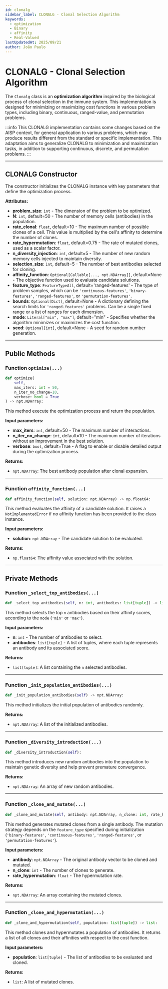 ```yaml
---
id: clonalg
sidebar_label: CLONALG - Clonal Selection Algorithm
keywords:
  - optimization
  - Binary
  - affinity
  - Real-Valued
lastUpdatedAt: 2025/09/21
author: João Paulo
---
```


# CLONALG - Clonal Selection Algorithm

The `Clonalg` class is an **optimization algorithm** inspired by the biological process of clonal selection in the immune system. This implementation is designed for minimizing or maximizing cost functions in various problem types, including binary, continuous, ranged-value, and permutation problems.

:::info
This CLONALG implementation contains some changes based on the AISP context, for general
application to various problems, which may produce results different from the standard or
specific implementation. This adaptation aims to generalize CLONALG to minimization and
maximization tasks, in addition to supporting continuous, discrete, and permutation problems.
:::


---

## CLONALG Constructor

The constructor initializes the CLONALG instance with key parameters that define the optimization process.

**Attributes:**

* **problem_size**: `int` - The dimension of the problem to be optimized.
* **N**: `int`, default=50 - The number of memory cells (antibodies) in the population.
* **rate_clonal**: `float`, default=10 - The maximum number of possible clones of a cell. This value is multiplied by the cell's affinity to determine the number of clones.
* **rate_hypermutation**: `float`, default=0.75 - The rate of mutated clones, used as a scalar factor.
* **n_diversity_injection**: `int`, default=5 - The number of new random memory cells injected to maintain diversity.
* **selection_size**: `int`, default=5 - The number of best antibodies selected for cloning.
* **affinity_function**: `Optional[Callable[..., npt.NDArray]]`, default=None - The objective function used to evaluate candidate solutions.
* **feature_type**: `FeatureTypeAll`, default='ranged-features' - The type of problem samples, which can be `'continuous-features'`, `'binary-features'`, `'ranged-features'`, or `'permutation-features'`.
* **bounds**: `Optional[Dict]`, default=None - A dictionary defining the search limits for `'ranged-features'` problems. Can be a single fixed range or a list of ranges for each dimension.
* **mode**: `Literal["min", "max"]`, default="min" - Specifies whether the algorithm minimizes or maximizes the cost function.
* **seed**: `Optional[int]`, default=None - A seed for random number generation.

---

## Public Methods

### Function `optimize(...)`

```python
def optimize(
    self,
    max_iters: int = 50,
    n_iter_no_change=10, 
    verbose: bool = True
) -> npt.NDArray:
```

This method execute the optimization process and return the population.

**Input parameters:**
* **max_iters**: `int`, default=50 - The maximum number of interactions.
* **n_iter_no_change**: `int`, default=10 - The maximum number of iterations without an improvement in the best solution.
* **verbose**: `bool`, default=True - A flag to enable or disable detailed output during the optimization process.

**Returns:**
* `npt.NDArray`: The best antibody population after clonal expansion.

---

### Function `affinity_function(...)`

```python
def affinity_function(self, solution: npt.NDArray) -> np.float64:
```

This method evaluates the affinity of a candidate solution. It raises a `NotImplementedError` if no affinity function has been provided to the class instance.

**Input parameters:**
* **solution**: `npt.NDArray` - The candidate solution to be evaluated.

**Returns:**
* `np.float64`: The affinity value associated with the solution.

---

## Private Methods

### Function `_select_top_antibodies(...)`

```python
def _select_top_antibodies(self, n: int, antibodies: list[tuple]) -> list[tuple]:
```

This method selects the top `n` antibodies based on their affinity scores, according to the `mode` (`'min'` or `'max'`).

**Input parameters:**
* **n**: `int` - The number of antibodies to select.
* **antibodies**: `list[tuple]` - A list of tuples, where each tuple represents an antibody and its associated score.

**Returns:**
* `list[tuple]`: A list containing the `n` selected antibodies.

---

### Function `_init_population_antibodies(...)`

```python
def _init_population_antibodies(self) -> npt.NDArray:
```

This method initializes the initial population of antibodies randomly.

**Returns:**
* `npt.NDArray`: A list of the initialized antibodies.

---

### Function `_diversity_introduction(...)`

```python
def _diversity_introduction(self):
```

This method introduces new random antibodies into the population to maintain genetic diversity and help prevent premature convergence.

**Returns:**
* `npt.NDArray`: An array of new random antibodies.

---

### Function `_clone_and_mutate(...)`

```python
def _clone_and_mutate(self, antibody: npt.NDArray, n_clone: int, rate_hypermutation: float) -> npt.NDArray:
```

This method generates mutated clones from a single antibody. The mutation strategy depends on the `feature_type` specified during initialization (`'binary-features'`, `'continuous-features'`, `'ranged-features'`, or `'permutation-features'`).

**Input parameters:**
* **antibody**: `npt.NDArray` - The original antibody vector to be cloned and mutated.
* **n_clone**: `int` - The number of clones to generate.
* **rate_hypermutation**: `float` - The hypermutation rate.

**Returns:**

  * `npt.NDArray`: An array containing the mutated clones.

---

### Function `_clone_and_hypermutation(...)`

```python
def _clone_and_hypermutation(self, population: list[tuple]) -> list:
```

This method clones and hypermutates a population of antibodies. It returns a list of all clones and their affinities with respect to the cost function.

**Input parameters:**
* **population**: `list[tuple]` - The list of antibodies to be evaluated and cloned.

**Returns:**
* `list`: A list of mutated clones.